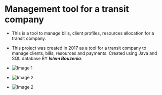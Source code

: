 # Management tool for a transit company
* This is a tool to manage bills, client profiles, resources allocation for a transit company.
* This project was created in 2017 as a tool for a transit company to manage clients, bills, resources and payments. Created using Java and SQL database BY **_Islem Bouzenia_**.

* ![Image 1](https://pro2-bar.myportfolio.com/v1/assets/ad5cd568-c38f-48df-a510-52d532fd0694/5791a4c4-6f51-4028-8245-88ea757632ac_rw_600.png?h=f43180e563aa74877ed24b0b83b6c8a0)
* ![Image 2](https://pro2-bar.myportfolio.com/v1/assets/ad5cd568-c38f-48df-a510-52d532fd0694/f24c9a2c-fae8-462c-9465-659729ca0015_rw_600.png?h=f830ff8b7987643e6518c22aeb61e042)
* ![Image 2](https://pro2-bar.myportfolio.com/v1/assets/ad5cd568-c38f-48df-a510-52d532fd0694/de4d147f-c7cd-4c8f-8630-444680d916ee_rw_600.png?h=305cd3bf47223d9cae1c8aef61519fd9)
